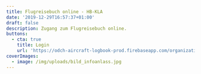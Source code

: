 ```yaml
---
title: Flugreisebuch online - HB-KLA
date: '2019-12-29T16:57:37+01:00'
draft: false
description: Zugang zum Flugreisebuch online.
buttons:
  - cta: true
    title: Login
    url: 'https://odch-aircraft-logbook-prod.firebaseapp.com/organizations/mfgt'
coverImages:
  - image: /img/uploads/bild_infoanlass.jpg
---
```


